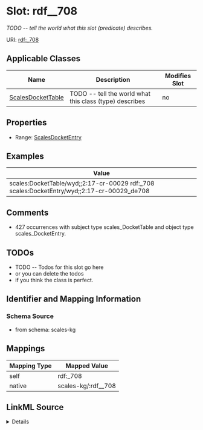 

# Slot: rdf__708


_TODO -- tell the world what this slot (predicate) describes._





URI: [rdf:_708](http://www.w3.org/1999/02/22-rdf-syntax-ns#_708)



<!-- no inheritance hierarchy -->





## Applicable Classes

| Name | Description | Modifies Slot |
| --- | --- | --- |
| [ScalesDocketTable](../classes/ScalesDocketTable.md) | TODO -- tell the world what this class (type) describes |  no  |







## Properties

* Range: [ScalesDocketEntry](../classes/ScalesDocketEntry.md)






## Examples

| Value |
| --- |
| scales:DocketTable/wyd;;2:17-cr-00029 rdf:_708 scales:DocketEntry/wyd;;2:17-cr-00029_de708 |

## Comments

* 427 occurrences with subject type scales_DocketTable and object type scales_DocketEntry.

## TODOs

* TODO -- Todos for this slot go here
* or you can delete the todos
* if you think the class is perfect.

## Identifier and Mapping Information







### Schema Source


* from schema: scales-kg




## Mappings

| Mapping Type | Mapped Value |
| ---  | ---  |
| self | rdf:_708 |
| native | scales-kg/:rdf__708 |




## LinkML Source

<details>
```yaml
name: rdf__708
description: TODO -- tell the world what this slot (predicate) describes.
todos:
- TODO -- Todos for this slot go here
- or you can delete the todos
- if you think the class is perfect.
comments:
- 427 occurrences with subject type scales_DocketTable and object type scales_DocketEntry.
examples:
- value: scales:DocketTable/wyd;;2:17-cr-00029 rdf:_708 scales:DocketEntry/wyd;;2:17-cr-00029_de708
from_schema: scales-kg
rank: 1000
slot_uri: rdf:_708
alias: rdf__708
domain_of:
- scales_DocketTable
range: scales_DocketEntry

```
</details>
